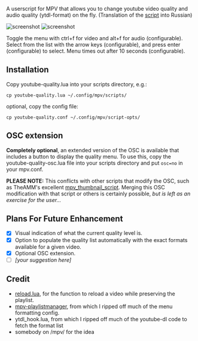 A userscript for MPV that allows you to change youtube video quality and audio quality (ytdl-format) on the fly. (Translation of the [script](https://github.com/christoph-heinrich/mpv-youtube-quality) into Russian)

![screenshot](quality-menu-video.png)
![screenshot](quality-menu-audio.png)

Toggle the menu with ctrl+f for video and alt+f for audio (configurable).   Select from the list with the arrow keys (configurable), and press enter (configurable) to select.  Menu times out after 10 seconds (configurable).

## Installation
Copy youtube-quality.lua into your scripts directory, e.g.:

    cp youtube-quality.lua ~/.config/mpv/scripts/
optional, copy the config file:

    cp youtube-quality.conf ~/.config/mpv/script-opts/


## OSC extension
**Completely optional**, an extended version of the OSC is available that includes a button to display the quality menu.  To use this, copy the youtube-quality-osc.lua file into your scripts directory and put `osc=no` in your mpv.conf.

**PLEASE NOTE:** This conflicts with other scripts that modify the OSC, such as TheAMM's excellent [mpv_thumbnail_script](https://github.com/TheAMM/mpv_thumbnail_script).  Merging this OSC modification with that script or others is certainly possible, *but is left as an exercise for the user...*

## Plans For Future Enhancement
- [x] Visual indication of what the current quality level is.
- [x] Option to populate the quality list automatically with the exact formats available for a given video.
- [x] Optional OSC extension.
- [ ] *\[your suggestion here\]*

## Credit
- [reload.lua](https://github.com/4e6/mpv-reload/), for the function to reload a video while preserving the playlist.
- [mpv-playlistmanager](https://github.com/jonniek/mpv-playlistmanager), from which I ripped off much of the menu formatting config.
- ytdl_hook.lua, from which I ripped off much of the youtube-dl code to fetch the format list
- somebody on /mpv/ for the idea
